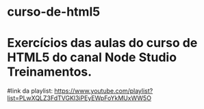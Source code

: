 # curso-de-html5
# Exercícios das aulas do curso de HTML5 do canal Node Studio Treinamentos.
#link da playlist: https://www.youtube.com/playlist?list=PLwXQLZ3FdTVGKl3iPEyEWpFoYkMUxWW5O
